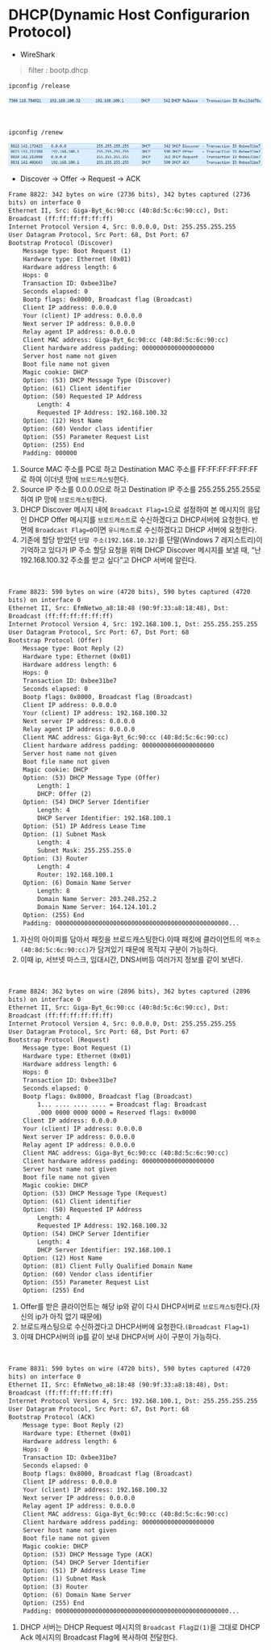 # DHCP(Dynamic Host Configurarion Protocol)

* WireShark  
> filter : bootp.dhcp

```dos
ipconfig /release
```
![](../img/dhcp_release.png)


<br />

```dos
ipconfig /renew
```
![](../img/dhcp_renew.png)
* Discover -> Offer -> Request -> ACK

```
Frame 8822: 342 bytes on wire (2736 bits), 342 bytes captured (2736 bits) on interface 0
Ethernet II, Src: Giga-Byt_6c:90:cc (40:8d:5c:6c:90:cc), Dst: Broadcast (ff:ff:ff:ff:ff:ff)
Internet Protocol Version 4, Src: 0.0.0.0, Dst: 255.255.255.255
User Datagram Protocol, Src Port: 68, Dst Port: 67
Bootstrap Protocol (Discover)
    Message type: Boot Request (1)
    Hardware type: Ethernet (0x01)
    Hardware address length: 6
    Hops: 0
    Transaction ID: 0xbee31be7
    Seconds elapsed: 0
    Bootp flags: 0x8000, Broadcast flag (Broadcast)
    Client IP address: 0.0.0.0
    Your (client) IP address: 0.0.0.0
    Next server IP address: 0.0.0.0
    Relay agent IP address: 0.0.0.0
    Client MAC address: Giga-Byt_6c:90:cc (40:8d:5c:6c:90:cc)
    Client hardware address padding: 00000000000000000000
    Server host name not given
    Boot file name not given
    Magic cookie: DHCP
    Option: (53) DHCP Message Type (Discover)
    Option: (61) Client identifier
    Option: (50) Requested IP Address
        Length: 4
        Requested IP Address: 192.168.100.32
    Option: (12) Host Name
    Option: (60) Vendor class identifier
    Option: (55) Parameter Request List
    Option: (255) End
    Padding: 000000

```
1. Source MAC 주소를 PC로 하고 Destination MAC 주소를 FF:FF:FF:FF:FF:FF로 하여 이더넷 망에 `브로드캐스팅`한다.
2. Source IP 주소를 0.0.0.0으로 하고 Destination IP 주소를 255.255.255.255로 하여 IP 망에 `브로드캐스팅`한다.
3. DHCP Discover 메시지 내에 `Broadcast Flag=1`으로 설정하여 본 메시지의 응답인 DHCP Offer 메시지를 `브로드캐스트`로 수신하겠다고 DHCP서버에 요청한다. 반면에 `Broadcast Flag=0`이면 `유니캐스트`로 수신하겠다고 DHCP 서버에 요청한다.
4. 기존에 할당 받았던 `단말 주소(192.168.10.32)`를 단말(Windows 7 레지스트리)이 기억하고 있다가 IP 주소 할당 요청을 위해 DHCP Discover 메시지를 보낼 때, “난 192.168.100.32 주소를 받고 싶다”고 DHCP 서버에 알린다.

<br>

```
Frame 8823: 590 bytes on wire (4720 bits), 590 bytes captured (4720 bits) on interface 0
Ethernet II, Src: EfmNetwo_a8:18:48 (90:9f:33:a8:18:48), Dst: Broadcast (ff:ff:ff:ff:ff:ff)
Internet Protocol Version 4, Src: 192.168.100.1, Dst: 255.255.255.255
User Datagram Protocol, Src Port: 67, Dst Port: 68
Bootstrap Protocol (Offer)
    Message type: Boot Reply (2)
    Hardware type: Ethernet (0x01)
    Hardware address length: 6
    Hops: 0
    Transaction ID: 0xbee31be7
    Seconds elapsed: 0
    Bootp flags: 0x8000, Broadcast flag (Broadcast)
    Client IP address: 0.0.0.0
    Your (client) IP address: 192.168.100.32
    Next server IP address: 0.0.0.0
    Relay agent IP address: 0.0.0.0
    Client MAC address: Giga-Byt_6c:90:cc (40:8d:5c:6c:90:cc)
    Client hardware address padding: 00000000000000000000
    Server host name not given
    Boot file name not given
    Magic cookie: DHCP
    Option: (53) DHCP Message Type (Offer)
        Length: 1
        DHCP: Offer (2)
    Option: (54) DHCP Server Identifier
        Length: 4
        DHCP Server Identifier: 192.168.100.1
    Option: (51) IP Address Lease Time
    Option: (1) Subnet Mask
        Length: 4
        Subnet Mask: 255.255.255.0
    Option: (3) Router
        Length: 4
        Router: 192.168.100.1
    Option: (6) Domain Name Server
        Length: 8
        Domain Name Server: 203.248.252.2
        Domain Name Server: 164.124.101.2
    Option: (255) End
    Padding: 000000000000000000000000000000000000000000000000...
```
1. 자신의 아이피를 담아서 패킷을 브로드캐스팅한다.이때 패킷에 클라이언트의 `맥주소(40:8d:5c:6c:90:cc)`가 담겨있기 때문에 목적지 구분이 가능하다. 
2. 이때 ip, 서브넷 마스크, 임대시간, DNS서버등 여러가지 정보를 같이 보낸다.


<br>


```
Frame 8824: 362 bytes on wire (2896 bits), 362 bytes captured (2896 bits) on interface 0
Ethernet II, Src: Giga-Byt_6c:90:cc (40:8d:5c:6c:90:cc), Dst: Broadcast (ff:ff:ff:ff:ff:ff)
Internet Protocol Version 4, Src: 0.0.0.0, Dst: 255.255.255.255
User Datagram Protocol, Src Port: 68, Dst Port: 67
Bootstrap Protocol (Request)
    Message type: Boot Request (1)
    Hardware type: Ethernet (0x01)
    Hardware address length: 6
    Hops: 0
    Transaction ID: 0xbee31be7
    Seconds elapsed: 0
    Bootp flags: 0x8000, Broadcast flag (Broadcast)
        1... .... .... .... = Broadcast flag: Broadcast
        .000 0000 0000 0000 = Reserved flags: 0x0000
    Client IP address: 0.0.0.0
    Your (client) IP address: 0.0.0.0
    Next server IP address: 0.0.0.0
    Relay agent IP address: 0.0.0.0
    Client MAC address: Giga-Byt_6c:90:cc (40:8d:5c:6c:90:cc)
    Client hardware address padding: 00000000000000000000
    Server host name not given
    Boot file name not given
    Magic cookie: DHCP
    Option: (53) DHCP Message Type (Request)
    Option: (61) Client identifier
    Option: (50) Requested IP Address
        Length: 4
        Requested IP Address: 192.168.100.32
    Option: (54) DHCP Server Identifier
        Length: 4
        DHCP Server Identifier: 192.168.100.1
    Option: (12) Host Name
    Option: (81) Client Fully Qualified Domain Name
    Option: (60) Vendor class identifier
    Option: (55) Parameter Request List
    Option: (255) End

```
1. Offer를 받은 클라이언트는 해당 ip와 같이 다시 DHCP서버로 `브로드캐스팅`한다.(자신의 ip가 아직 없기 때문에)
2. 브로드캐스팅으로 수신하겠다고 DHCP서버에 요청한다.`(Broadcast Flag=1)`
3. 이때 DHCP서버의 ip를 같이 보내 DHCP서버 사이 구분이 가능하다.


<br>

```
Frame 8831: 590 bytes on wire (4720 bits), 590 bytes captured (4720 bits) on interface 0
Ethernet II, Src: EfmNetwo_a8:18:48 (90:9f:33:a8:18:48), Dst: Broadcast (ff:ff:ff:ff:ff:ff)
Internet Protocol Version 4, Src: 192.168.100.1, Dst: 255.255.255.255
User Datagram Protocol, Src Port: 67, Dst Port: 68
Bootstrap Protocol (ACK)
    Message type: Boot Reply (2)
    Hardware type: Ethernet (0x01)
    Hardware address length: 6
    Hops: 0
    Transaction ID: 0xbee31be7
    Seconds elapsed: 0
    Bootp flags: 0x8000, Broadcast flag (Broadcast)
    Client IP address: 0.0.0.0
    Your (client) IP address: 192.168.100.32
    Next server IP address: 0.0.0.0
    Relay agent IP address: 0.0.0.0
    Client MAC address: Giga-Byt_6c:90:cc (40:8d:5c:6c:90:cc)
    Client hardware address padding: 00000000000000000000
    Server host name not given
    Boot file name not given
    Magic cookie: DHCP
    Option: (53) DHCP Message Type (ACK)
    Option: (54) DHCP Server Identifier
    Option: (51) IP Address Lease Time
    Option: (1) Subnet Mask
    Option: (3) Router
    Option: (6) Domain Name Server
    Option: (255) End
    Padding: 000000000000000000000000000000000000000000000000...
```
1. DHCP 서버는 DHCP Request 메시지의 `Broadcast Flag값(1)`을 그대로 DHCP Ack 메시지의 Broadcast Flag에 복사하여 전달한다.
